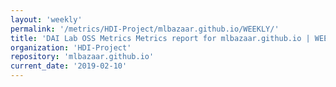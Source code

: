 ```yaml
---
layout: 'weekly'
permalink: '/metrics/HDI-Project/mlbazaar.github.io/WEEKLY/'
title: 'DAI Lab OSS Metrics Metrics report for mlbazaar.github.io | WEEKLY-REPORT-2019-02-10'
organization: 'HDI-Project'
repository: 'mlbazaar.github.io'
current_date: '2019-02-10'
---
```

